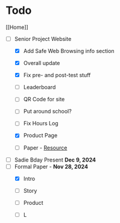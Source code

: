 # Todo

[[Home]]

- [ ] Senior Project Website
  - [x] Add Safe Web Browsing info section

  - [x] Overall update

  - [x] Fix pre- and post-test stuff

  - [ ] Leaderboard

  - [ ] QR Code for site

  - [ ] Put around school?

  - [ ] Fix Hours Log

  - [x] Product Page

  - [ ] Paper - [Resource](https://docs.google.com/presentation/d/1F1x5F5kOXvmrXIAkCLxiQ9MHtmZnqidfzULYogajTQM/present?slide=id.g621f58f77c_0_0)
- [ ] Sadie Bday Present **Dec 9, 2024**
- [ ] Formal Paper - **Nov 28, 2024**
  - [x] Intro

  - [ ] Story

  - [ ] Product

  - [ ] L
